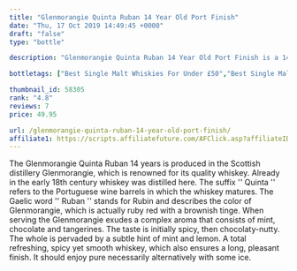 ```yaml
---
title: "Glenmorangie Quinta Ruban 14 Year Old Port Finish"
date: "Thu, 17 Oct 2019 14:49:45 +0000"
draft: "false"
type: "bottle"

description: "Glenmorangie Quinta Ruban 14 Year Old Port Finish is a 14 year old single malt whisky from the Glenmorangie whisky distillery (located in the Highland region). Rated an average of 4.8 out of 5 by 7 reviewers and available from Master of Malt for only £49.95, falling slightly short of liquid gold but this in a solid everyday single malt whisky."

bottletags: ["Best Single Malt Whiskies For Under £50","Best Single Malt Whiskies for under £75","Single Malt Whiskies","Spirit Caramel (E150A)","Whiskies may contain Spirit Caramel (E150A)","Whiskies of Scotland"]

thumbnail_id: 58305
rank: "4.8"
reviews: 7
price: 49.95

url: /glenmorangie-quinta-ruban-14-year-old-port-finish/
affiliate1: https://scripts.affiliatefuture.com/AFClick.asp?affiliateID=346829&merchantID=7042&programmeID=24815&mediaID=0&tracking=&afsource=20&url=https://www.masterofmalt.com/whiskies/glenmorangie/glenmorangie-the-quinta-ruban-14-year-old-whisky/
---
```


The Glenmorangie Quinta Ruban 14 years is produced in the Scottish distillery Glenmorangie, which is renowned for its quality whiskey. Already in the early 18th century whiskey was distilled here. The suffix '' Quinta '' refers to the Portuguese wine barrels in which the whiskey matures. The Gaelic word '' Ruban '' stands for Rubin and describes the color of Glenmorangie, which is actually ruby ​​red with a brownish tinge. When serving the Glenmorangie exudes a complex aroma that consists of mint, chocolate and tangerines. The taste is initially spicy, then chocolaty-nutty. The whole is pervaded by a subtle hint of mint and lemon. A total refreshing, spicy yet smooth whiskey, which also ensures a long, pleasant finish. It should enjoy pure necessarily alternatively with some ice.
